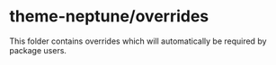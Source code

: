 # theme-neptune/overrides

This folder contains overrides which will automatically be required by package users.
